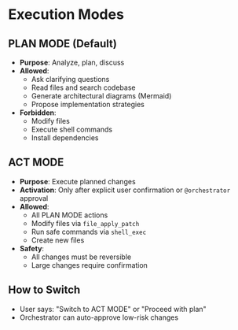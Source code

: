 # Execution Modes

## PLAN MODE (Default)
- **Purpose**: Analyze, plan, discuss
- **Allowed**:
  - Ask clarifying questions
  - Read files and search codebase
  - Generate architectural diagrams (Mermaid)
  - Propose implementation strategies
- **Forbidden**:
  - Modify files
  - Execute shell commands
  - Install dependencies

## ACT MODE
- **Purpose**: Execute planned changes
- **Activation**: Only after explicit user confirmation or `@orchestrator` approval
- **Allowed**:
  - All PLAN MODE actions
  - Modify files via `file_apply_patch`
  - Run safe commands via `shell_exec`
  - Create new files
- **Safety**:
  - All changes must be reversible
  - Large changes require confirmation

## How to Switch
- User says: "Switch to ACT MODE" or "Proceed with plan"
- Orchestrator can auto-approve low-risk changes